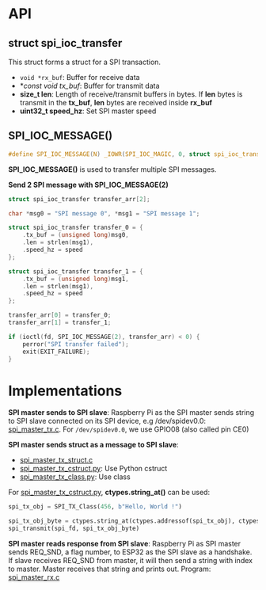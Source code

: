 # API
## struct spi_ioc_transfer

This struct forms a struct for a SPI transaction.

* ``void *rx_buf``: Buffer for receive data
* **const void *tx_buf**: Buffer for transmit data
* **size_t len**: Length of receive/transmit buffers in bytes. If **len** bytes is transmit in the **tx_buf**, **len** bytes are received inside **rx_buf**
* **uint32_t speed_hz**: Set SPI master speed
## SPI_IOC_MESSAGE()
```c
#define SPI_IOC_MESSAGE(N) _IOWR(SPI_IOC_MAGIC, 0, struct spi_ioc_transfer[N])
```
**SPI_IOC_MESSAGE()** is used to transfer multiple SPI messages.

**Send 2 SPI message with SPI_IOC_MESSAGE(2)**
```c
struct spi_ioc_transfer transfer_arr[2];

char *msg0 = "SPI message 0", *msg1 = "SPI message 1";

struct spi_ioc_transfer transfer_0 = {
    .tx_buf = (unsigned long)msg0,
    .len = strlen(msg1),
    .speed_hz = speed
};

struct spi_ioc_transfer transfer_1 = {
    .tx_buf = (unsigned long)msg1,
    .len = strlen(msg1),
    .speed_hz = speed
};

transfer_arr[0] = transfer_0;
transfer_arr[1] = transfer_1;

if (ioctl(fd, SPI_IOC_MESSAGE(2), transfer_arr) < 0) {
    perror("SPI transfer failed");
    exit(EXIT_FAILURE);
}
```

# Implementations

**SPI master sends to SPI slave**: Raspberry Pi as the SPI master sends string to SPI slave connected on its SPI device, e.g /dev/spidev0.0: [spi_master_tx.c](spi_master_tx.c). For ``/dev/spidev0.0``, we use GPIO08 (also called pin CE0)

**SPI master sends struct as a message to SPI slave**: 
* [spi_master_tx_struct.c](spi_master_tx_struct.c)
* [spi_master_tx_cstruct.py](spi_master_tx_cstruct.py): Use Python cstruct
* [spi_master_tx_class.py](spi_master_tx_class.py): Use class

For [spi_master_tx_cstruct.py](spi_master_tx_cstruct.py), **ctypes.string_at()** can be used:
```py
spi_tx_obj = SPI_TX_Class(456, b"Hello, World !")

spi_tx_obj_byte = ctypes.string_at(ctypes.addressof(spi_tx_obj), ctypes.sizeof(spi_tx_obj))
spi_transmit(spi_fd, spi_tx_obj_byte)
```

**SPI master reads response from SPI slave**: Raspberry Pi as SPI master sends REQ_SND, a flag number, to ESP32 as the SPI slave as a handshake. If slave receives REQ_SND from master, it will then send a string with index to master. Master receives that string and prints out. Program: [spi_master_rx.c](spi_master_rx.c)
